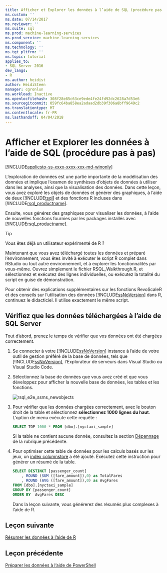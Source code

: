 ```yaml
---
title: Afficher et Explorer les données à l’aide de SQL (procédure pas à pas) | Documents Microsoft
ms.custom: ''
ms.date: 07/14/2017
ms.reviewer: ''
ms.suite: sql
ms.prod: machine-learning-services
ms.prod_service: machine-learning-services
ms.component: ''
ms.technology: ''
ms.tgt_pltfrm: ''
ms.topic: tutorial
applies_to:
- SQL Server 2016
dev_langs:
- R
ms.author: heidist
author: HeidiSteen
manager: cgronlun
ms.workload: Inactive
ms.openlocfilehash: 308f28e85c63ce9ede4fe24fd92dc2628a7d53e6
ms.sourcegitcommit: 059fc64ba858ea2adaad2db39f306a8bff9649c2
ms.translationtype: MT
ms.contentlocale: fr-FR
ms.lasthandoff: 04/04/2018
---
```

# <a name="view-and-explore-the-data-using-sql-walkthrough"></a>Afficher et Explorer les données à l’aide de SQL (procédure pas à pas)
[!INCLUDE[appliesto-ss-xxxx-xxxx-xxx-md-winonly](../../includes/appliesto-ss-xxxx-xxxx-xxx-md-winonly.md)]

L’exploration de données est une partie importante de la modélisation des données et implique l’examen de synthèses d’objets de données à utiliser dans les analyses, ainsi que la visualisation des données. Dans cette leçon, vous avez exploré les objets de données et générer des graphiques, à l’aide de deux [!INCLUDE[tsql](../../includes/tsql-md.md)] et des fonctions R incluses dans [!INCLUDE[rsql_productname](../../includes/rsql-productname-md.md)].

Ensuite, vous générez des graphiques pour visualiser les données, à l’aide de nouvelles fonctions fournies par les packages installés avec [!INCLUDE[rsql_productname](../../includes/rsql-productname-md.md)].

> [!TIP]
> Vous êtes déjà un utilisateur expérimenté de R ?
>   
> Maintenant que vous avez téléchargé toutes les données et préparé l’environnement, vous êtes invité à exécuter le script R complet dans RStudio ou tout autre environnement, et à explorer les fonctionnalités par vous-même. Ouvrez simplement le fichier RSQL_Walkthrough.R, et sélectionnez et exécutez des lignes individuelles, ou exécutez la totalité du script en guise de démonstration.
>   
> Pour obtenir des explications supplémentaires sur les fonctions RevoScaleR et des conseils sur l’utilisation des données [!INCLUDE[ssNoVersion](../../includes/ssnoversion-md.md)] dans R, continuez le didacticiel. Il utilise exactement le même script.

## <a name="verify-downloaded-data-using-sql-server"></a>Vérifiez que les données téléchargées à l’aide de SQL Server

Tout d’abord, prenez le temps de vérifier que vos données ont été chargées correctement.

1. Se connecter à votre [!INCLUDE[ssNoVersion](../../includes/ssnoversion-md.md)] instance à l’aide de votre outil de gestion préféré de la base de données, tels que [!INCLUDE[ssNoVersion](../../includes/ssnoversion-md.md)], l’Explorateur de serveurs dans Visual Studio ou Visual Studio Code.

2. Sélectionnez la base de données que vous avez créé et que vous développez pour afficher la nouvelle base de données, les tables et les fonctions.
  
    ![rsql_e2e_ssms_newobjects](media/rsql-e2e-ssms-newobjects.PNG)
  
3.  Pour vérifier que les données chargées correctement, avec le bouton droit de la table et sélectionnez **sélectionnez 1000 lignes du haut**. L’option de menu exécute cette requête :

    ```SQL
    SELECT TOP 1000 * FROM [dbo].[nyctaxi_sample]
    ```
    Si la table ne contient aucune donnée, consultez la section [Dépannage](walkthrough-prepare-the-data.md) de la rubrique précédente.

4. Pour optimiser cette table de données pour les calculs basés sur les jeux, un [index columnstore](../../relational-databases/indexes/columnstore-indexes-overview.md) a été ajouté. Exécutez cette instruction pour générer un résumé de la table.

    ```SQL
    SELECT DISTINCT [passenger_count]
        , ROUND (SUM ([fare_amount]),0) as TotalFares
        , ROUND (AVG ([fare_amount]),0) as AvgFares
    FROM [dbo].[nyctaxi_sample]
    GROUP BY [passenger_count]
    ORDER BY  AvgFares DESC
    ````
    Dans la leçon suivante, vous générerez des résumés plus complexes à l’aide de R.

## <a name="next-lesson"></a>Leçon suivante

[Résumer les données à l’aide de R](walkthrough-view-and-summarize-data-using-r.md)

## <a name="previous-lesson"></a>Leçon précédente

[Préparer les données à l’aide de PowerShell](walkthrough-prepare-the-data.md)

